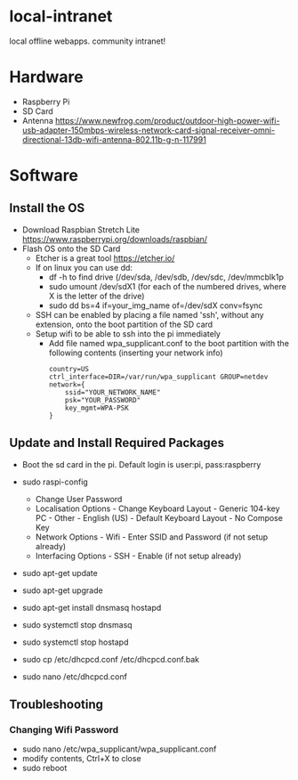 # local-intranet
local offline webapps. community intranet!

# Hardware
- Raspberry Pi
- SD Card
- Antenna https://www.newfrog.com/product/outdoor-high-power-wifi-usb-adapter-150mbps-wireless-network-card-signal-receiver-omni-directional-13db-wifi-antenna-802.11b-g-n-117991

# Software

## Install the OS
- Download Raspbian Stretch Lite https://www.raspberrypi.org/downloads/raspbian/
- Flash OS onto the SD Card 
  - Etcher is a great tool https://etcher.io/
  - If on linux you can use dd:
    - df -h to find drive (/dev/sda, /dev/sdb, /dev/sdc, /dev/mmcblk1p
    - sudo umount /dev/sdX1 (for each of the numbered drives, where X is the letter of the drive)
    - sudo dd bs=4 if=your_img_name of=/dev/sdX conv=fsync
  - SSH can be enabled by placing a file named 'ssh', without any extension, onto the boot partition of the SD card
  - Setup wifi to be able to ssh into the pi immediately
    - Add file named wpa_supplicant.conf to the boot partition with the following contents (inserting your network info)
      ```
      country=US
      ctrl_interface=DIR=/var/run/wpa_supplicant GROUP=netdev
      network={
          ssid="YOUR_NETWORK_NAME"
          psk="YOUR_PASSWORD"
          key_mgmt=WPA-PSK
      }
      ```

## Update and Install Required Packages
- Boot the sd card in the pi. Default login is user:pi, pass:raspberry
- sudo raspi-config
  - Change User Password
  - Localisation Options - Change Keyboard Layout - Generic 104-key PC - Other - English (US) - Default Keyboard Layout - No Compose Key
  - Network Options - Wifi - Enter SSID and Password (if not setup already)
  - Interfacing Options - SSH - Enable (if not setup already)
  
- sudo apt-get update
- sudo apt-get upgrade
- sudo apt-get install dnsmasq hostapd
- sudo systemctl stop dnsmasq
- sudo systemctl stop hostapd
- sudo cp /etc/dhcpcd.conf /etc/dhcpcd.conf.bak
- sudo nano /etc/dhcpcd.conf

## Troubleshooting
### Changing Wifi Password
 - sudo nano /etc/wpa_supplicant/wpa_supplicant.conf
 - modify contents, Ctrl+X to close
 - sudo reboot
